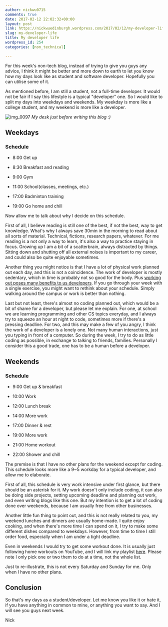 ```yaml
---
author: nickwu0715
comments: true
date: 2017-02-12 22:02:32+00:00
layout: post
link: https://nickwuedinburgh.wordpress.com/2017/02/12/my-developer-life/
slug: my-developer-life
title: My developer life
wordpress_id: 254
categories: [non_technical]

---
```


For this week's non-tech blog, instead of trying to give you guys any advice, I think it might be better and more down to earth to let you know how my days look like as student and software developer. Hopefully you can utilise some of it.

As mentioned before, I am still a student, not a full-time developer. It would not be fair if I say this lifestyle is a typical "developer" one. So I would like to split my days into weekdays and weekends. My weekday is more like a college student, and my weekend is more like a developer.

![img_0097](https://nickwuedinburgh.files.wordpress.com/2017/02/img_00971.jpg)
*My desk just before writing this blog :)*





## Weekdays





### Schedule






    
  * 8:00 Get up

    
  * 8:30 Breakfast and reading

    
  * 9:00 Gym

    
  * 11:00 School(classes, meetings, etc.)

    
  * 17:00 Badminton training

    
  * 19:00 Go home and chill



Now allow me to talk about why I decide on this schedule.

First of all, I believe reading is still one of the best, if not the best, way to get knowledge. What's why I always save 30min in the morning to read about all sorts of material. Technical, fictions, research papers, whatever. For me reading is a not only a way to learn, it's also a way to practice staying in focus. Growing up I am a bit of a scatterbrain, always distracted by things. Sitting down and shutting off all external noises is important to my career, and could also be quite enjoyable sometimes.

Another thing you might notice is that I have a lot of physical work planned out each day, and this is not a coincidence. The work of developer is mostly sedentary, which in time is probably not so good for the body. Plus [working out poses many benefits to us developers](http://etherealbits.com/2012/05/the-software-developers-guide-to-fitness-morning-productivity/). If you go through your week with a single exercise, you might want to rethink about your schedule. Simply walking around the campus or work is better than nothing.

Last but not least, there's almost no coding planned out, which would be a bit of shame for a developer, but please let me explain. For one, at school we are learning programming and other CS topics everyday, and I always try to squeeze an hour at night to code, sometimes more if there's a pressing deadline. For two, and this may make a few of you angry, I think the work of a developer is a lonely one. Not many human interactions, just you typing in front of a computer. So during the week, I try to do as little coding as possible, in exchange to talking to friends, families. Personally I consider this a good trade, one has to be a human before a developer.



## Weekends





### Schedule






    
  * 9:00 Get up & breakfast

    
  * 10:00 Work

    
  * 12:00 Lunch break

    
  * 14:00 More work

    
  * 17:00 Dinner & rest

    
  * 19:00 More work

    
  * 21:00 Home workout

    
  * 22:00 Shower and chill



The premise is that I have no other plans for the weekend except for coding. This schedule looks more like a 9~5 workday for a typical developer, and allow me to elaborate.

First of all, this schedule is very work intensive under first glance, but there should be an asterisk for it. My work doesn't only include coding, it can also be doing side projects, setting upcoming deadline and planning out work, and even writing blogs like this one. But my intention is to get a lot of coding done over weekends, because I am usually free from other businesses.

Another little fun thing to point out, and this is not really related to you, my weekend lunches and dinners are usually home-made. I quite enjoy cooking, and when there's more time I can spend on it, I try to make some different dishes compared to weekdays. However, from time to time I still order food, especially when I am under a tight deadline.

Even in weekends I would try to get some workout done. It is usually just following home workouts on YouTube, and I will link my playlist [here](https://www.youtube.com/playlist?list=PLfkNBxEf3tVG1Nap5LCyUG6Bx7firZfmh). Please note I only pick one or two them to do at a time, not the whole list.

Just to re-illustrate, this is not every Saturday and Sunday for me. Only when I have no other plans.



## Conclusion



So that's my days as a student/developer. Let me know you like it or hate it, if you have anything in common to mine, or anything you want to say. And I will see you guys next week.

Nick
